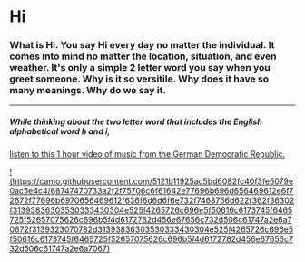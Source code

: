 # **Hi**
### What is Hi. You say Hi every day no matter the individual. It comes into mind no matter the location, situation, and even weather. It's only a simple 2 letter word you say when you greet someone. Why is it so versitile. Why does it have so many meanings. Why do we say it.
---
##### While thinking about the two letter word that includes the English alphabetical word h and i, 
[listen to this 1 hour video of music from the German Democratic Republic.](https://www.youtube.com/watch?v=FExnNyMF0_4)

[!(https://camo.githubusercontent.com/5121b11925ac5bd6082fc40f3fe5079e0ac5e4c4/68747470733a2f2f75706c6f61642e77696b696d656469612e6f72672f77696b6970656469612f636f6d6d6f6e732f7468756d622f362f36302f31393836303530333430304e525f4265726c696e5f50616c6173745f6465725f52657075626c696b5f4d6172782d456e67656c732d506c61747a2e6a70672f3139323070782d31393836303530333430304e525f4265726c696e5f50616c6173745f6465725f52657075626c696b5f4d6172782d456e67656c732d506c61747a2e6a7067)](https://www.youtube.com/watch?v=FExnNyMF0_4)
